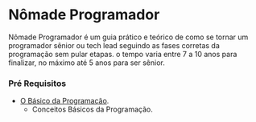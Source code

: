 # Nômade Programador

Nômade Programador é um guia prático e teórico de como se tornar um programador sênior ou tech lead seguindo as fases corretas da programação sem pular etapas. o tempo varia entre 7 a 10 anos para finalizar, no máximo até 5 anos para ser sênior.

### Pré Requisitos

- [O Básico da Programação](https://github.com/esalanguerra/NomadeProgramador/tree/main/src/0.the-basics-of-programming).
  - Conceitos Básicos da Programação.
